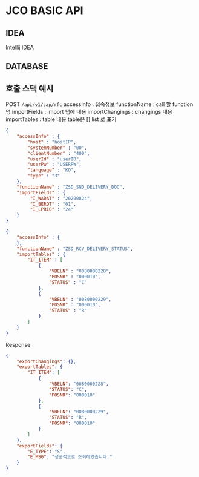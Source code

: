 # JCO BASIC API


## IDEA
Intellij IDEA

## DATABASE


## 호출 스택 예시
POST
`/api/v1/sap/rfc`
accessInfo : 접속정보
functionName : call 할 function 명
importFields : import 탭에 내용
importChangings : changings 내용
importTables : table 내용 table은 [] list 로 표기
```json
{
    "accessInfo" : {
        "host" : "hostIP",
        "systemNumber" : "00",
        "clientNumber" : "400",
        "userId" : "userID",
        "userPw" : "USERPW",
        "language" : "KO",
        "type" : "3"
    },
    "functionName" : "ZSD_SND_DELIVERY_DOC", 
    "importFields" : {
         "I_WADAT" : "20200824",
         "I_BEROT" : "01",
         "I_LPRIO" : "24"
    }
}

{
    "accessInfo" : {
    },
    "functionName" : "ZSD_RCV_DELIVERY_STATUS",
    "importTables" : {
        "IT_ITEM" : [
            {
                "VBELN" : "0080000228",
                "POSNR" : "000010",
                "STATUS" : "C"
            },
            {
                "VBELN" : "0080000229",
                "POSNR" : "000010",
                "STATUS" : "R"
            }
        ]
    }
}
```
Response
```json
{
    "exportChangings": {},
    "exportTables": {
        "IT_ITEM": [
            {
                "VBELN": "0080000228",
                "STATUS": "C",
                "POSNR": "000010"
            },
            {
                "VBELN": "0080000229",
                "STATUS": "R",
                "POSNR": "000010"
            }
        ]
    },
    "exportFields": {
        "E_TYPE": "S",
        "E_MSG": "성공적으로 조회하였습니다."
    }
}
```